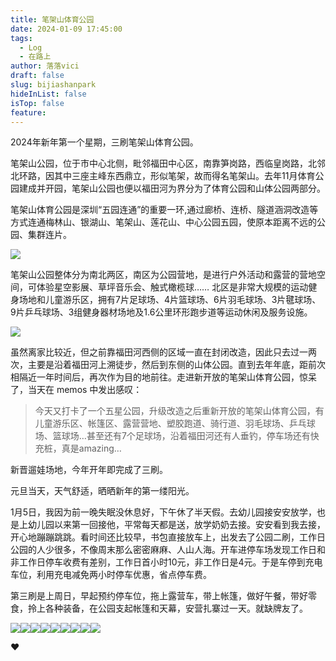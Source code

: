 ```yaml
---
title: 笔架山体育公园
date: 2024-01-09 17:45:00
tags:
  - Log
  - 在路上
author: 落落vici
draft: false
slug: bijiashanpark
hideInList: false
isTop: false
feature:
---
```

2024年新年第一个星期，三刷笔架山体育公园。

笔架山公园，位于市中心北侧，毗邻福田中心区，南靠笋岗路，西临皇岗路，北邻北环路，因其中三座主峰东西鼎立，形似笔架，故而得名笔架山。去年11月体育公园建成并开园，笔架山公园也便以福田河为界分为了体育公园和山体公园两部分。

笔架山体育公园是深圳“五园连通”的重要一环,通过廊桥、连桥、隧道涵洞改造等方式连通梅林山、银湖山、笔架山、莲花山、中心公园五园，使原本距离不远的公园、集群连片。

![](https://img.hux.ink/image/2024/01/fivepark.jpg)

笔架山公园整体分为南北两区，南区为公园营地，是进行户外活动和露营的营地空间，可体验星空影展、草坪音乐会、触式橄榄球…… 北区是非常大规模的运动健身场地和儿童游乐区，拥有7片足球场、4片篮球场、6片羽毛球场、3片毽球场、9片乒乓球场、3组健身器材场地及1.6公里环形跑步道等运动休闲及服务设施。

![](https://img.hux.ink/image/2024/01/bijiashanpark-01.gif)

虽然离家比较近，但之前靠福田河西侧的区域一直在封闭改造，因此只去过一两次，主要是沿着福田河上溯徒步，然后到东侧的山体公园。直到去年年底，距前次相隔近一年时间后，再次作为目的地前往。走进新开放的笔架山体育公园，惊呆了，当天在 memos 中发出感叹：
> 今天又打卡了一个五星公园，升级改造之后重新开放的笔架山体育公园，有儿童游乐区、帐篷区、露营营地、塑胶跑道、骑行道、羽毛球场、乒乓球场、篮球场…甚至还有7个足球场，沿着福田河还有人垂钓，停车场还有快充桩，真是amazing…

新晋遛娃场地，今年开年即完成了三刷。

元旦当天，天气舒适，晒晒新年的第一缕阳光。

1月5日，我因为前一晚失眠没休息好，下午休了半天假。去幼儿园接安安放学，也是上幼儿园以来第一回接他，平常每天都是送，放学奶奶去接。安安看到我去接，开心地蹦蹦跳跳。看时间还比较早，书包直接放车上，出发去了公园二刷，工作日公园的人少很多，不像周末那么密密麻麻、人山人海。开车进停车场发现工作日和非工作日停车收费有差别，工作日首小时10元，非工作日是4元。于是车停到充电车位，利用充电减免两小时停车优惠，省点停车费。

第三刷是上周日，早起预约停车位，拖上露营车，带上帐篷，做好午餐，带好零食，拎上各种装备，在公园支起帐篷和天幕，安营扎寨过一天。就缺牌友了。

![](https://img.hux.ink/image/2024/01/bijiashanpark-02.jpg)![](https://img.hux.ink/image/2024/01/bijiashanpark-04.jpg)![](https://img.hux.ink/image/2024/01/bijiashanpark-05.jpg)![](https://img.hux.ink/image/2024/01/bijiashanpark-06.jpg)![](https://img.hux.ink/image/2024/01/bijiashanpark-07.jpg)![](https://img.hux.ink/image/2024/01/bijiashanpark-09.jpg)![](https://img.hux.ink/image/2024/01/bijiashanpark-10.jpg)![](https://img.hux.ink/image/2024/01/bijiashanpark-12.jpg)![](https://img.hux.ink/image/2024/01/bijiashanpark-13.jpg)


❤